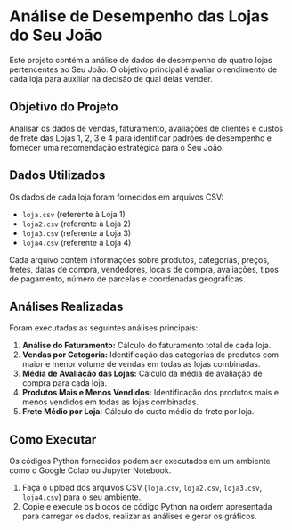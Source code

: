 # Análise de Desempenho das Lojas do Seu João

Este projeto contém a análise de dados de desempenho de quatro lojas pertencentes ao Seu João. O objetivo principal é avaliar o rendimento de cada loja para auxiliar na decisão de qual delas vender.

## Objetivo do Projeto

Analisar os dados de vendas, faturamento, avaliações de clientes e custos de frete das Lojas 1, 2, 3 e 4 para identificar padrões de desempenho e fornecer uma recomendação estratégica para o Seu João.

## Dados Utilizados

Os dados de cada loja foram fornecidos em arquivos CSV:
- `loja.csv` (referente à Loja 1)
- `loja2.csv` (referente à Loja 2)
- `loja3.csv` (referente à Loja 3)
- `loja4.csv` (referente à Loja 4)

Cada arquivo contém informações sobre produtos, categorias, preços, fretes, datas de compra, vendedores, locais de compra, avaliações, tipos de pagamento, número de parcelas e coordenadas geográficas.

## Análises Realizadas

Foram executadas as seguintes análises principais:

1.  **Análise do Faturamento:** Cálculo do faturamento total de cada loja.
2.  **Vendas por Categoria:** Identificação das categorias de produtos com maior e menor volume de vendas em todas as lojas combinadas.
3.  **Média de Avaliação das Lojas:** Cálculo da média de avaliação de compra para cada loja.
4.  **Produtos Mais e Menos Vendidos:** Identificação dos produtos mais e menos vendidos em todas as lojas combinadas.
5.  **Frete Médio por Loja:** Cálculo do custo médio de frete por loja.

## Como Executar

Os códigos Python fornecidos podem ser executados em um ambiente como o Google Colab ou Jupyter Notebook.
1.  Faça o upload dos arquivos CSV (`loja.csv`, `loja2.csv`, `loja3.csv`, `loja4.csv`) para o seu ambiente.
2.  Copie e execute os blocos de código Python na ordem apresentada para carregar os dados, realizar as análises e gerar os gráficos.
